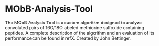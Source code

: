 # MObB-Analysis-Tool
The MObB Analysis Tool is a custom algorithm designed to analyze convoluted pairs of 16O/18O labeled methionine sulfoxide containing peptides. A complete description of the algorithm and an evaluation of its performance can be found in refX. Created by John Bettinger.
